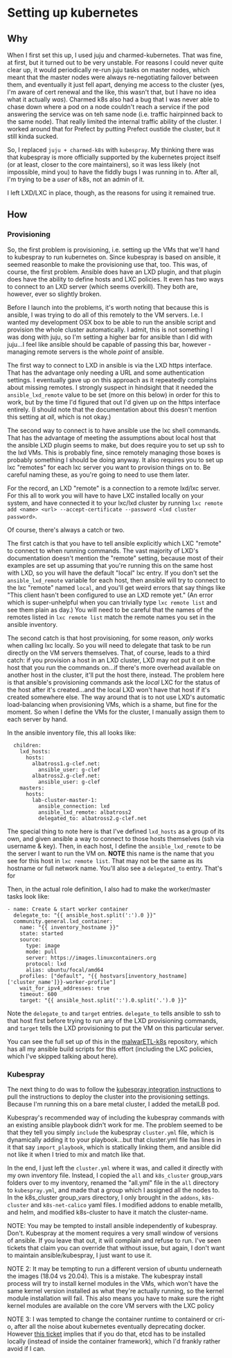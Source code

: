 # Setting up kubernetes

## Why

When I first set this up, I used juju and charmed-kubernetes. That was fine, at first, but it turned out to be very
unstable. For reasons I could never quite clear up, it would periodically re-run juju tasks on master nodes, which 
meant that the master nodes were always re-negotiating failover between them, and eventually it just fell apart, 
denying me access to the cluster (yes, I'm aware of cert renewal and the like, this wasn't that, but I have no idea
what it actually *was*). Charmed k8s also had a bug that I was never able to chase down where a pod on a node couldn't
reach a service if the pod answering the service was on teh same node (i.e. traffic hairpinned back to the same node).
That really limited the internal traffic ability of the cluster. I worked around that for Prefect by putting Prefect 
oustide the cluster, but it still kinda sucked.

So, I replaced `juju + charmed-k8s` with `kubespray`. My thinking there was that kubespray is more officially supported 
by the kubernetes project itself (or at least, closer to the core maintainers), so it was less likely (not impossible, 
mind you) to have the fiddly bugs I was running in to. After all, I'm trying to be a *user* of k8s, not an admin of it. 

I left LXD/LXC in place, though, as the reasons for using it remained true.

## How

### Provisioning

So, the first problem is provisioning, i.e. setting up the VMs that we'll hand to kubespray to run kubernetes on. 
Since kubespray is based on ansible, it seemed reasonble to make the provisioning use that, too. This was, of course, 
the first problem. Ansible does have an LXD plugin, and that plugin does have the ability to define hosts and LXC 
policies. It even has two ways to connect to an LXD server (which seems overkill). They both are, however, 
ever so slightly broken. 

Before I launch into the problems, it's worth noting that because this is ansible, I was trying to do all of this 
remotely to the VM servers. I.e. I wanted my development OSX box to be able to run the ansible script and provision 
the whole cluster automatically. I admit, this is not something I was dong with juju, so I'm setting a higher bar for 
ansible than I did with juju...I feel like ansible should be capable of passing this bar, however - managing remote
servers is the whole *point* of ansible.

The first way to connect to LXD in ansible is via the LXD https interface. That has the advantage only needing a URL 
and some authentication settings. I eventually gave up on this approach as it repeatedly complains about missing 
remotes. I strongly suspect in hindsight that it needed the `ansible_lxd_remote` value to be set (more on this below)
in order for this to work, but by the time I'd figured that out I'd given up on the https interface entirely. (I should
note that the documentation about this doesn't mention this setting at *all*, which is not okay.) 

The second way to connect is to have ansible use the lxc shell commands. That has the advantage of meeting the 
assumptions about local host that the ansible LXD plugin seems to make, but does require you to set up ssh to the lxd 
VMs. This is probably fine, since remotely managing those boxes is probably something I should be doing anyway. It also
requires you to set up lxc "remotes" for each lxc server you want to provision things on to. Be careful naming these,
as you're going to need to use them later. 

For the record, an LXD "remote" is a connection to a remote lxd/lxc server. For this all to work you will have to
have LXC installed locally on your system, and have connected it to your lxc/lxd cluster by running 
`lxc remote add <name> <url> --accept-certificate --password <lxd cluster password>`.

Of course, there's always a catch or two.

The first catch is that you have to tell ansible explicitly which LXC "remote" to connect to when running commands.
The vast majority of LXD's documentation doesn't mention the "remote" setting, because most of their examples are set 
up assuming that you're running this on the same host with LXD, so you will have the default "local" lxc entry. If you 
don't set the `ansible_lxd_remote` variable for each host, then ansible will try to connect to the lxc "remote" named 
`local`, and you'll get weird errors that say things like "This client hasn't been configured to use an LXD remote yet." 
(An error which is super-unhelpful when you can trivially type `lxc remote list` and see them plain as day.) You will 
need to be careful that the names of the remotes listed in `lxc remote list` match the remote names you set in the 
ansible inventory.

The second catch is that host provisioning, for some reason, *only* works when calling lxc locally. So you will need
to delegate that task to be run directly on the VM servers themselves. That, of course, leads to a third catch: if 
you provision a host in an LXD cluster, LXD may not put it on the host that you run the commands on...if there's more
overhead available on another host in the cluster, it'll put the host there, instead. The problem here is that 
ansible's provisioning commands ask the *local* LXC for the status of the host after it's created...and the local
LXD won't have that host if it's created somewhere else. The way around that is to not use LXD's automatic 
load-balancing when provisioning VMs, which is a shame, but fine for the moment. So when I define the VMs for the 
cluster, I manually assign them to each server by hand. 

In the ansible inventory file, this all looks like: 
```all:
  children:
    lxd_hosts:
      hosts:
        albatross1.g-clef.net:
          ansible_user: g-clef
        albatross2.g-clef.net:
          ansible_user: g-clef
    masters:
      hosts:
        lab-cluster-master-1:
          ansible_connection: lxd
          ansible_lxd_remote: albatross2
          delegated_to: albatross2.g-clef.net
```
The special thing to note here is that I've defined `lxd_hosts` as a group of its own, and given ansible a way to
connect to those hosts themselves (ssh via username & key). Then, in each host, I define the `ansible_lxd_remote` 
to be the server I want to run the VM on. **NOTE** this name is the name that you see for this host in `lxc remote list`.
That may not be the same as its hostname or full network name. You'll also see a `delegated_to` entry. That's for

Then, in the actual role definition, I also had to make the worker/master tasks look like: 
```
- name: Create & start worker container
  delegate_to: "{{ ansible_host.split(':').0 }}"
  community.general.lxd_container:
    name: "{{ inventory_hostname }}"
    state: started
    source:
      type: image
      mode: pull
      server: https://images.linuxcontainers.org
      protocol: lxd
      alias: ubuntu/focal/amd64
    profiles: ["default", "{{ hostvars[inventory_hostname]['cluster_name']}}-worker-profile"]
    wait_for_ipv4_addresses: true
    timeout: 600
    target: "{{ ansible_host.split(':').0.split('.').0 }}"
```
Note the `delegate_to` and `target` entries. `delegate_to` tells ansible to ssh to that host first before trying to 
run any of the LXD provisioning commands, and `target` tells the LXD provisioning to put the VM on this particular
server.

You can see the full set up of this in the [malwarETL-k8s](https://github.com/g-clef/malwarETL-k8s) repository, which
has all my ansible build scripts for this effort (including the LXC policies, which I've skipped talking about here).

### Kubespray

The next thing to do was to follow the [kubespray integration instructions](https://github.com/kubernetes-sigs/kubespray/blob/master/docs/integration.md)
to pull the instructions to deploy the cluster into the provisioning settings. Because I'm running this on a bare 
metal cluster, I added the metalLB pod.

Kubespray's recommended way of including the kubespray commands with an existing ansible playbook didn't work for me.
The problem seemed to be that they tell you simply `include` the kubespray `cluster.yml` file, which is dynamically 
adding it to your playbook...but that cluster.yml file has lines in it that say `import_playbook`, which is statically 
linking them, and ansible did not like it when I tried to mix and match like that. 

In the end, I just left the `cluster.yml` where it was, and called it directly with my own inventory file. Instead, I
copied the `all` and `k8s_cluster` group_vars folders over to my inventory, renamed the "all.yml" file in the `all`
directory to `kubespray.yml`, and made that a group which I assigned all the nodes to. In the k8s_cluster group_vars 
directory, I only brought in the `addons`, `k8s-cluster` and `k8s-net-calico` yaml files. I modified addons to 
enable metallb, and helm, and modified k8s-cluster to have it match the cluster-name.

NOTE: You may be tempted to install ansible independently of kubespray. Don't. Kubespray at the moment requires a very
small window of versions of ansible. If you leave that out, it will complain and refuse to run. I've seen tickets that 
claim you can override that without issue, but again, I don't want to maintain ansible/kubespray, I just want to use it.

NOTE 2: It may be tempting to run a different version of ubuntu underneath the images (18.04 vs 20.04). This is a mistake.
The kubespray install process will try to install kernel modules in the VMs, which won't have the same kernel version 
installed as what they're actually running, so the kernel module installation will fail. This also means you have to 
make sure the right kernel modules are available on the core VM servers with the LXC policy

NOTE 3: I was tempted to change the container runtime to containerd or cri-o, after all the noise about kubernetes
eventually deprecating docker. However [this ticket](https://github.com/kubernetes-sigs/kubespray/issues/6979) implies
that if you do that, etcd has to be installed locally (instead of inside the container framework), which I'd frankly
rather avoid if I can. 
